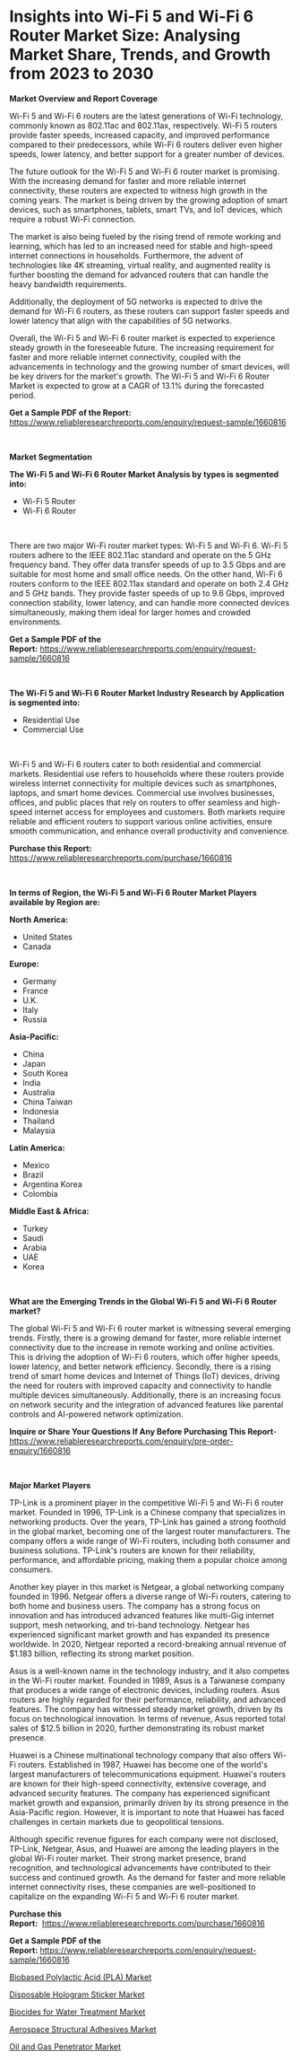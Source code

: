 <p><h1>Insights into Wi-Fi 5 and Wi-Fi 6 Router Market Size: Analysing Market Share, Trends, and Growth from 2023 to 2030</h1></p><p><strong>Market Overview and Report Coverage</strong></p>
<p><p>Wi-Fi 5 and Wi-Fi 6 routers are the latest generations of Wi-Fi technology, commonly known as 802.11ac and 802.11ax, respectively. Wi-Fi 5 routers provide faster speeds, increased capacity, and improved performance compared to their predecessors, while Wi-Fi 6 routers deliver even higher speeds, lower latency, and better support for a greater number of devices.</p><p>The future outlook for the Wi-Fi 5 and Wi-Fi 6 router market is promising. With the increasing demand for faster and more reliable internet connectivity, these routers are expected to witness high growth in the coming years. The market is being driven by the growing adoption of smart devices, such as smartphones, tablets, smart TVs, and IoT devices, which require a robust Wi-Fi connection.</p><p>The market is also being fueled by the rising trend of remote working and learning, which has led to an increased need for stable and high-speed internet connections in households. Furthermore, the advent of technologies like 4K streaming, virtual reality, and augmented reality is further boosting the demand for advanced routers that can handle the heavy bandwidth requirements.</p><p>Additionally, the deployment of 5G networks is expected to drive the demand for Wi-Fi 6 routers, as these routers can support faster speeds and lower latency that align with the capabilities of 5G networks.</p><p>Overall, the Wi-Fi 5 and Wi-Fi 6 router market is expected to experience steady growth in the foreseeable future. The increasing requirement for faster and more reliable internet connectivity, coupled with the advancements in technology and the growing number of smart devices, will be key drivers for the market's growth. The Wi-Fi 5 and Wi-Fi 6 Router Market is expected to grow at a CAGR of 13.1% during the forecasted period.</p></p>
<p><strong>Get a Sample PDF of the Report:</strong> <a href="https://www.reliableresearchreports.com/enquiry/request-sample/1660816">https://www.reliableresearchreports.com/enquiry/request-sample/1660816</a></p>
<p>&nbsp;</p>
<p><strong>Market Segmentation</strong></p>
<p><strong>The Wi-Fi 5 and Wi-Fi 6 Router Market Analysis by types is segmented into:</strong></p>
<p><ul><li>Wi-Fi 5 Router</li><li>Wi-Fi 6 Router</li></ul></p>
<p>&nbsp;</p>
<p><p>There are two major Wi-Fi router market types: Wi-Fi 5 and Wi-Fi 6. Wi-Fi 5 routers adhere to the IEEE 802.11ac standard and operate on the 5 GHz frequency band. They offer data transfer speeds of up to 3.5 Gbps and are suitable for most home and small office needs. On the other hand, Wi-Fi 6 routers conform to the IEEE 802.11ax standard and operate on both 2.4 GHz and 5 GHz bands. They provide faster speeds of up to 9.6 Gbps, improved connection stability, lower latency, and can handle more connected devices simultaneously, making them ideal for larger homes and crowded environments.</p></p>
<p><strong>Get a Sample PDF of the Report:</strong>&nbsp;<a href="https://www.reliableresearchreports.com/enquiry/request-sample/1660816">https://www.reliableresearchreports.com/enquiry/request-sample/1660816</a></p>
<p>&nbsp;</p>
<p><strong>The Wi-Fi 5 and Wi-Fi 6 Router Market Industry Research by Application is segmented into:</strong></p>
<p><ul><li>Residential Use</li><li>Commercial Use</li></ul></p>
<p>&nbsp;</p>
<p><p>Wi-Fi 5 and Wi-Fi 6 routers cater to both residential and commercial markets. Residential use refers to households where these routers provide wireless internet connectivity for multiple devices such as smartphones, laptops, and smart home devices. Commercial use involves businesses, offices, and public places that rely on routers to offer seamless and high-speed internet access for employees and customers. Both markets require reliable and efficient routers to support various online activities, ensure smooth communication, and enhance overall productivity and convenience.</p></p>
<p><strong>Purchase this Report:</strong>&nbsp; <a href="https://www.reliableresearchreports.com/purchase/1660816">https://www.reliableresearchreports.com/purchase/1660816</a></p>
<p>&nbsp;</p>
<p><strong>In terms of Region, the Wi-Fi 5 and Wi-Fi 6 Router Market Players available by Region are:</strong></p>
<p>
    <p> <strong> North America: </strong>
        <ul>
            <li>United States</li>
            <li>Canada</li>
        </ul>
        </p> 
    <p> <strong> Europe: </strong>
        <ul>
            <li>Germany</li>
            <li>France</li>
            <li>U.K.</li>
            <li>Italy</li>
            <li>Russia</li>
        </ul>
        </p> 
    <p> <strong> Asia-Pacific: </strong>
        <ul>
            <li>China</li>
            <li>Japan</li>
            <li>South Korea</li>
            <li>India</li>
            <li>Australia</li>
            <li>China Taiwan</li>
            <li>Indonesia</li>
            <li>Thailand</li>
            <li>Malaysia</li>
        </ul>
        </p> 
    <p> <strong> Latin America: </strong>
        <ul>
            <li>Mexico</li>
            <li>Brazil</li>
            <li>Argentina Korea</li>
            <li>Colombia</li>
        </ul>
        </p> 
    <p> <strong> Middle East & Africa: </strong>
        <ul>
            <li>Turkey</li>
            <li>Saudi</li>
            <li>Arabia</li>
            <li>UAE</li>
            <li>Korea</li>
        </ul>
    </p>
    </p>
<p>&nbsp;</p>
<p><strong>What are the Emerging Trends in the Global Wi-Fi 5 and Wi-Fi 6 Router market?</strong></p>
<p><p>The global Wi-Fi 5 and Wi-Fi 6 router market is witnessing several emerging trends. Firstly, there is a growing demand for faster, more reliable internet connectivity due to the increase in remote working and online activities. This is driving the adoption of Wi-Fi 6 routers, which offer higher speeds, lower latency, and better network efficiency. Secondly, there is a rising trend of smart home devices and Internet of Things (IoT) devices, driving the need for routers with improved capacity and connectivity to handle multiple devices simultaneously. Additionally, there is an increasing focus on network security and the integration of advanced features like parental controls and AI-powered network optimization.</p></p>
<p><strong>Inquire or Share Your Questions If Any Before Purchasing This Report</strong>- <a href="https://www.reliableresearchreports.com/enquiry/pre-order-enquiry/1660816">https://www.reliableresearchreports.com/enquiry/pre-order-enquiry/1660816</a></p>
<p>&nbsp;</p>
<p><strong>Major Market Players</strong></p>
<p><p>TP-Link is a prominent player in the competitive Wi-Fi 5 and Wi-Fi 6 router market. Founded in 1996, TP-Link is a Chinese company that specializes in networking products. Over the years, TP-Link has gained a strong foothold in the global market, becoming one of the largest router manufacturers. The company offers a wide range of Wi-Fi routers, including both consumer and business solutions. TP-Link's routers are known for their reliability, performance, and affordable pricing, making them a popular choice among consumers.</p><p>Another key player in this market is Netgear, a global networking company founded in 1996. Netgear offers a diverse range of Wi-Fi routers, catering to both home and business users. The company has a strong focus on innovation and has introduced advanced features like multi-Gig internet support, mesh networking, and tri-band technology. Netgear has experienced significant market growth and has expanded its presence worldwide. In 2020, Netgear reported a record-breaking annual revenue of $1.183 billion, reflecting its strong market position.</p><p>Asus is a well-known name in the technology industry, and it also competes in the Wi-Fi router market. Founded in 1989, Asus is a Taiwanese company that produces a wide range of electronic devices, including routers. Asus routers are highly regarded for their performance, reliability, and advanced features. The company has witnessed steady market growth, driven by its focus on technological innovation. In terms of revenue, Asus reported total sales of $12.5 billion in 2020, further demonstrating its robust market presence.</p><p>Huawei is a Chinese multinational technology company that also offers Wi-Fi routers. Established in 1987, Huawei has become one of the world's largest manufacturers of telecommunications equipment. Huawei's routers are known for their high-speed connectivity, extensive coverage, and advanced security features. The company has experienced significant market growth and expansion, primarily driven by its strong presence in the Asia-Pacific region. However, it is important to note that Huawei has faced challenges in certain markets due to geopolitical tensions.</p><p>Although specific revenue figures for each company were not disclosed, TP-Link, Netgear, Asus, and Huawei are among the leading players in the global Wi-Fi router market. Their strong market presence, brand recognition, and technological advancements have contributed to their success and continued growth. As the demand for faster and more reliable internet connectivity rises, these companies are well-positioned to capitalize on the expanding Wi-Fi 5 and Wi-Fi 6 router market.</p></p>
<p><strong>Purchase this Report:</strong>&nbsp;&nbsp;<a href="https://www.reliableresearchreports.com/purchase/1660816">https://www.reliableresearchreports.com/purchase/1660816</a></p>
<p></p>
<p><strong>Get a Sample PDF of the Report:</strong>&nbsp;<a href="https://www.reliableresearchreports.com/enquiry/request-sample/1660816">https://www.reliableresearchreports.com/enquiry/request-sample/1660816</a></p>
<p><p><a href="https://github.com/melchekhinf/Market-Research-Report-List-1/blob/main/biobased-polylactic-acid-pla-market.md">Biobased Polylactic Acid (PLA) Market</a></p><p><a href="https://medium.com/@dinafritsch/disposable-hologram-sticker-market-trends-and-market-analysis-forecasted-for-period-2023-2030-89bb03febc71">Disposable Hologram Sticker Market</a></p><p><a href="https://medium.com/@aliwilldvm/biocides-for-water-treatment-market-focuses-on-market-share-size-and-projected-forecast-till-2030-86a13b02934f">Biocides for Water Treatment Market</a></p><p><a href="https://medium.com/@emerylittle2023/aerospace-structural-adhesives-market-outlook-industry-overview-and-forecast-2023-to-2030-a99e4d0bdd6a">Aerospace Structural Adhesives Market</a></p><p><a href="https://github.com/sndrkn/Market-Research-Report-List-1/blob/main/oil-and-gas-penetrator-market.md">Oil and Gas Penetrator Market</a></p></p>